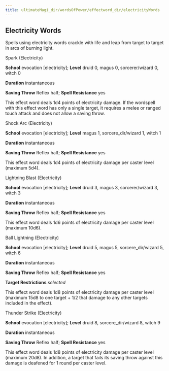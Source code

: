 ```yaml
---
title: ultimateMagi_dir/wordsOfPower/effectword_dir/electricityWords
---
```

## Electricity Words

Spells using electricity words crackle with life and leap from target to target in arcs of burning light.

Spark (Electricity)

**School** evocation [electricity]; **Level** druid 0, magus 0, sorcerer/wizard 0, witch 0

**Duration** instantaneous

**Saving Throw** Reflex half; **Spell Resistance** yes

This effect word deals 1d4 points of electricity damage. If the wordspell with this effect word has only a single target, it requires a melee or ranged touch attack and does not allow a saving throw.

Shock Arc (Electricity)

**School** evocation [electricity]; **Level** magus 1, sorcere_dir/wizard 1, witch 1

**Duration** instantaneous

**Saving Throw** Reflex half; **Spell Resistance** yes

This effect word deals 1d4 points of electricity damage per caster level (maximum 5d4).

Lightning Blast (Electricity)

**School** evocation [electricity]; **Level** druid 3, magus 3, sorcerer/wizard 3, witch 3

**Duration** instantaneous

**Saving Throw** Reflex half; **Spell Resistance** yes

This effect word deals 1d6 points of electricity damage per caster level (maximum 10d6).

Ball Lightning (Electricity)

**School** evocation [electricity]; **Level** druid 5, magus 5, sorcere_dir/wizard 5, witch 6

**Duration** instantaneous

**Saving Throw** Reflex half; **Spell Resistance** yes

**Target Restrictions** _selected_

This effect word deals 1d8 points of electricity damage per caster level (maximum 15d8 to one target + 1/2 that damage to any other targets included in the effect).

Thunder Strike (Electricity)

**School** evocation [electricity]; **Level** druid 8, sorcere_dir/wizard 8, witch 9

**Duration** instantaneous

**Saving Throw** Reflex half; **Spell Resistance** yes

This effect word deals 1d8 points of electricity damage per caster level (maximum 20d8). In addition, a target that fails its saving throw against this damage is deafened for 1 round per caster level.

